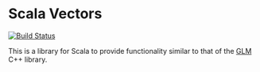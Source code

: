# Scala Vectors

[![Build Status](https://travis-ci.org/proubatsis/scala-vectors.svg?branch=master)](https://travis-ci.org/proubatsis/scala-vectors)

This is a library for Scala to
provide functionality similar to
that of the [GLM](https://glm.g-truc.net/0.9.9/index.html) C++ library.

